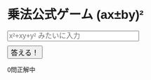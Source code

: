 <!DOCTYPE html>
<html lang="ja">
<head>
  <meta charset="UTF-8">
  <title>乗法公式ゲーム (ax±by)²</title>
  <style>
    body { font-family: Arial; padding: 20px; }
    input[type="text"] { width: 300px; font-size: 16px; }
    button { font-size: 16px; margin-top: 10px; }
  </style>
</head>
<body>
  <h1>乗法公式ゲーム (ax±by)²</h1>
  <div id="question"></div>
  <input type="text" id="answer" placeholder="x²+xy+y² みたいに入力">
  <br>
  <button onclick="checkAnswer()">答える！</button>
  <p id="result"></p>
  <p id="score">0問正解中</p>

  <script>
    let questionCount = 0;
    let correctCount = 0;
    let a, b, plus, correctExpansion;

    function generateQuestion() {
      a = Math.floor(Math.random() * 9) + 1;
      b = Math.floor(Math.random() * 9) + 1;
      plus = Math.random() < 0.5;

      const operator = plus ? "+" : "-";
      document.getElementById("question").textContent =
        `Q${questionCount + 1}: ( ${a}x ${operator} ${b}y )² を展開して！`;

      if (plus) {
        correctExpansion = `${a*a}x²+${2*a*b}xy+${b*b}y²`;
      } else {
        correctExpansion = `${a*a}x²-${2*a*b}xy+${b*b}y²`;
      }
    }

    function checkAnswer() {
      const userAnswer = document.getElementById("answer").value.replace(/\s+/g, "");
      const result = document.getElementById("result");

      if (userAnswer === correctExpansion) {
        result.textContent = "正解！ 🎉";
        correctCount++;
      } else {
        result.textContent = `不正解 😢 正解は ${correctExpansion}`;
      }

      questionCount++;
      document.getElementById("score").textContent = `${questionCount}問中 ${correctCount}問正解`;

      if (questionCount >= 10) {
        showResult();
      } else {
        document.getElementById("answer").value = "";
        generateQuestion();
      }
    }

    function showResult() {
      const accuracy = (correctCount / 10) * 100;
      if (confirm(`お疲れさま！終わりたい場合はサイトを閉じてください。\n正答数：${correctCount}/10\n正答率：${accuracy.toFixed(1)}%\nもう一度挑戦しますか？`)) {
        questionCount = 0;
        correctCount = 0;
        document.getElementById("answer").value = "";
        document.getElementById("result").textContent = "";
        document.getElementById("score").textContent = "0問正解中";
        generateQuestion();
      } else {
        alert("また遊んでね！");
      }
    }

    generateQuestion();
  </script>
</body>
</html>
